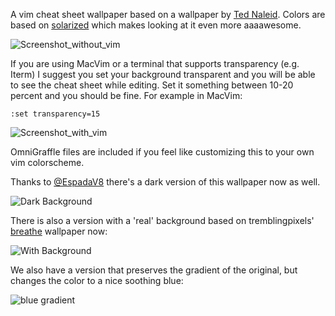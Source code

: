 A vim cheat sheet wallpaper based on a wallpaper by [Ted Naleid](https://www.naleid.com/2010/10/04/vim-movement-shortcuts-wallpaper.html). Colors are based on [solarized](https://github.com/altercation/solarized) which makes looking at it even more aaaawesome.

![Screenshot_without_vim](https://dl.dropboxusercontent.com/s/nv50odms2rqwv1s/vim-shortcuts_1280x800.png)

If you are using MacVim or a terminal that supports transparency (e.g. Iterm) I suggest you set your background transparent and you will be able to see the cheat sheet
while editing. Set it something between 10-20 percent and you
should be fine. For example in MacVim:

    :set transparency=15

![Screenshot_with_vim](https://dl.dropboxusercontent.com/s/vjwpbh46e70e1el/Bildschirmfoto%202014-10-23%20um%2020.05.32.png)

OmniGraffle files are included if you feel like customizing this to your own vim colorscheme. 

Thanks to [@EspadaV8](https://github.com/Espadav8 "@EspadaV8") there's a dark version of this wallpaper now as well.

![Dark Background](https://dl.dropboxusercontent.com/s/52uqftccphuj2rl/vim-shortcuts-dark_1280x800.png)

There is also a version with a 'real' background based on tremblingpixels'
[breathe](http://browse.deviantart.com/customization/wallpaper/?q=breathe#/d4cae4w) wallpaper now:

![With Background](https://dl.dropboxusercontent.com/s/fgv4k1tokvfspc2/vim-shortcuts-background_1366x768.png?dl=0)

We also have a version that preserves the gradient of the original, but changes the color to a nice soothing blue:

![blue gradient](http://i.imgur.com/fiAp9.png)
